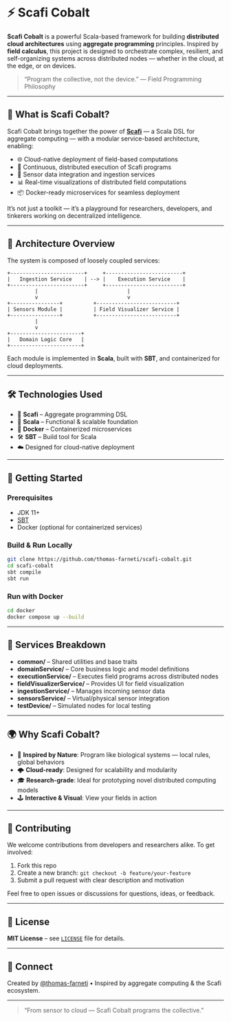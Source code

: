# ⚡️ Scafi Cobalt

**Scafi Cobalt** is a powerful Scala-based framework for building **distributed cloud architectures** using **aggregate programming** principles. Inspired by **field calculus**, this project is designed to orchestrate complex, resilient, and self-organizing systems across distributed nodes — whether in the cloud, at the edge, or on devices.

> “Program the collective, not the device.” — Field Programming Philosophy

---

## 🚀 What is Scafi Cobalt?

Scafi Cobalt brings together the power of **[Scafi](https://scafi.github.io/)** — a Scala DSL for aggregate computing — with a modular service-based architecture, enabling:

- 🌐 Cloud-native deployment of field-based computations
- 🔁 Continuous, distributed execution of Scafi programs
- 🧠 Sensor data integration and ingestion services
- 📊 Real-time visualizations of distributed field computations
- 📦 Docker-ready microservices for seamless deployment

It’s not just a toolkit — it’s a playground for researchers, developers, and tinkerers working on decentralized intelligence.

---

## 🧱 Architecture Overview

The system is composed of loosely coupled services:

```
+------------------------+     +-------------------------+
|   Ingestion Service    | --> |    Execution Service    |
+------------------------+     +-------------------------+
         |                             |
         v                             v
+----------------+          +--------------------------+
| Sensors Module |          | Field Visualizer Service |
+----------------+          +--------------------------+
         |
         v
+-----------------------+
|   Domain Logic Core   |
+-----------------------+
```

Each module is implemented in **Scala**, built with **SBT**, and containerized for cloud deployments.

---

## 🛠️ Technologies Used

- 🐍 **Scafi** – Aggregate programming DSL
- 🧪 **Scala** – Functional & scalable foundation
- 🐳 **Docker** – Containerized microservices
- 🛠 **SBT** – Build tool for Scala
- ☁️ Designed for cloud-native deployment

---

## 🔧 Getting Started

### Prerequisites

- JDK 11+
- [SBT](https://www.scala-sbt.org/download.html)
- Docker (optional for containerized services)

### Build & Run Locally

```bash
git clone https://github.com/thomas-farneti/scafi-cobalt.git
cd scafi-cobalt
sbt compile
sbt run
```

### Run with Docker

```bash
cd docker
docker compose up --build
```

---

## 🧪 Services Breakdown

- **common/** – Shared utilities and base traits
- **domainService/** – Core business logic and model definitions
- **executionService/** – Executes field programs across distributed nodes
- **fieldVisualizerService/** – Provides UI for field visualization
- **ingestionService/** – Manages incoming sensor data
- **sensorsService/** – Virtual/physical sensor integration
- **testDevice/** – Simulated nodes for local testing

---

## 🌍 Why Scafi Cobalt?

- 🧬 **Inspired by Nature**: Program like biological systems — local rules, global behaviors
- 🌩 **Cloud-ready**: Designed for scalability and modularity
- 🎓 **Research-grade**: Ideal for prototyping novel distributed computing models
- 🕹 **Interactive & Visual**: View your fields in action

---

## 🤝 Contributing

We welcome contributions from developers and researchers alike. To get involved:

1. Fork this repo
2. Create a new branch: `git checkout -b feature/your-feature`
3. Submit a pull request with clear description and motivation

Feel free to open issues or discussions for questions, ideas, or feedback.

---

## 📜 License

**MIT License** – see [`LICENSE`](./LICENSE) file for details.

---

## 📡 Connect

Created by [@thomas-farneti](https://github.com/thomas-farneti) • Inspired by aggregate computing & the Scafi ecosystem.

---

> “From sensor to cloud — Scafi Cobalt programs the collective.”
